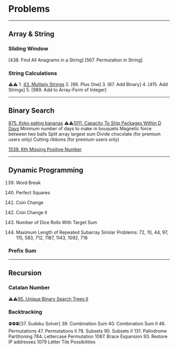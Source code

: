 # Problems

---

## Array & String

### Sliding Window

[438. Find All Anagrams in a String]
[567. Permutation in String]


### String Calculations

:warning::warning: 1. [43. Multiply Strings](https://github.com/quananhle/Python/tree/main/Software%20Engineering%20Practicing/Leetcode/Leetcode%2075/Level%202/Day%2002%20-%20String/43.%20Multiply%20Strings)
2. [66. Plus One]
3. [67. Add Binary]
4. [415. Add Strings]
5. [989. Add to Array-Form of Integer]

---

## Binary Search

[875. Koko eating bananas]()
:warning::warning:[1011. Capacity To Ship Packages Within D Days](https://leetcode.com/problems/capacity-to-ship-packages-within-d-days/)
Minimum number of days to make m bouquets
Magnetic force between two balls
Split array largest sum
Divide chocolate (for premium users only)
Cutting ribbons (for premium users only)

[1539. Kth Missing Positive Number](https://github.com/quananhle/Python/tree/main/Software%20Engineering%20Practicing/Concepts/Binary/Binary%20Search/1539.%20Kth%20Missing%20Positive%20Number)

---

## Dynamic Programming

139. Word Break
279. Perfect Squares
322. Coin Change
518. Coin Change II
1155. Number of Dice Rolls With Target Sum



718. Maximum Length of Repeated Subarray
Similar Problems: 72, 10, 44, 97, 115, 583, 712, 1187, 1143, 1092, 718

### Prefix Sum


---

## Recursion

### Catalan Number

:warning::warning:[95. Unique Binary Search Trees II](https://github.com/quananhle/Python/tree/main/Software%20Engineering%20Practicing/Concepts/Binary/Binary%20Search%20Tree/95.%20Unique%20Binary%20Search%20Trees%20II)

### Backtracking

:no_entry::no_entry::no_entry:[37. Sudoku Solver]
39. Combination Sum
40. Combination Sum II
46. Permutations
47. Permutations II
78. Subsets
90. Subsets II
131. Palindrome Partitioning
784. Lettercase Permutation
1087. Brace Expansion
93. Restore IP addresses
1079 Letter Tile Possibilities

